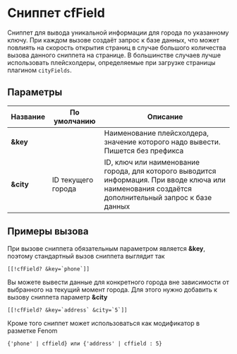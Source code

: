 # Сниппет cfField

Сниппет для вывода уникальной информации для города по указанному ключу. При каждом вызове создаёт запрос к базе данных, что может повлиять на скорость открытия страниц в случае большого количества вызова данного сниппета на странице. В большинстве случаев лучше использовать плейсхолдеры, определяемые при загрузке страницы плагином `cityFields`.

## Параметры

| Название  | По умолчанию       | Описание                                                                                                                                            |
|-----------|--------------------|-----------------------------------------------------------------------------------------------------------------------------------------------------|
| **&key**  |                    | Наименование плейсхолдера, значение которого надо вывести. Пишется без префикса                                                                     |
| **&city** | ID текущего города | ID, ключ или наименование города, для которого выводится информация. При вводе ключа или наименования создаётся дополнительный запрос к базе данных |

## Примеры вызова

При вызове сниппета обязательным параметром является **&key**, поэтому стандартный вызов сниппета выглядит так

``` modx
[[!cfField? &key=`phone`]]
```

Вы можете вывести данные для конкретного города вне зависимости от выбранного на текущий момент города. Для этого нужно добавить к вызову сниппета параметр **&city**

``` modx
[[!cfField? &key=`address` &city=`5`]]
```

Кроме того сниппет может использоваться как модификатор в разметке Fenom

``` fenom
{'phone' | cffield} или {'address' | cffield : 5}
```
